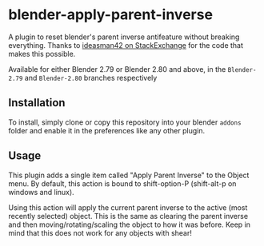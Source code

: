 # blender-apply-parent-inverse

A plugin to reset blender's parent inverse antifeature without breaking everything. Thanks to [ideasman42 on StackExchange](https://blender.stackexchange.com/a/28897/83714) for the code that makes this possible.

Available for either Blender 2.79 or Blender 2.80 and above, in the `Blender-2.79` and `Blender-2.80` branches respectively

## Installation
To install, simply clone or copy this repository into your blender `addons` folder and enable it in the preferences like any other plugin.

## Usage
This plugin adds a single item called "Apply Parent Inverse" to the Object menu. By default, this action is bound to shift-option-P (shift-alt-p on windows and linux). 

Using this action will apply the current parent inverse to the active (most recently selected) object. This is the same as clearing the parent inverse and then moving/rotating/scaling the object to how it was before. Keep in mind that this does not work for any objects with shear!